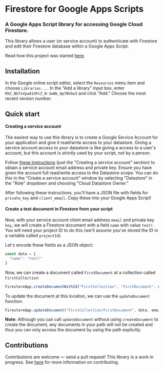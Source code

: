 # Firestore for Google Apps Scripts
### A Google Apps Script library for accessing Google Cloud Firestore.

This library allows a user (or service account) to authenticate with Firestore and edit their Firestore database within a Google Apps Script.

Read how this project was started [here](http://grahamearley.website/blog/2017/10/18/firestore-in-google-apps-script.html).

## Installation
In the Google online script editor, select the `Resources` menu item and choose `Libraries...`. In the "Add a library" input box, enter `MX2_NUfxVpaA1XPcZ_N-3wWb_Hp7BVbw3` and click "Add." Choose the most recent version number.


## Quick start
#### Creating a service account
The easiest way to use this library is to create a Google Service Account for your application and give it read/write access to your datastore. Giving a service account access to your datastore is like giving a access to a user's account, but this account is strictly used by your script, not by a person.

Follow [these instructions](https://developers.google.com/identity/protocols/OAuth2ServiceAccount#creatinganaccount) (just the "Creating a service account" section) to obtain a service account email address and private key. Ensure you have given the account full read/write access to the Datastore scope. You can do this in the "Create a service account" window by selecting "Datastore" in the "Role" dropdown and choosing "Cloud Datastore Owner."

After following these instructions, you'll have a JSON file with fields for `private_key` and `client_email`. Copy these into your Google Apps Script!

#### Create a test document in Firestore from your script
Now, with your service account client email address `email` and private key `key`, we will create a Firestore document with a field `name` with value `test!`. You will need your project ID to do this (we'll assume you've stored the ID in a variable called `projectId`).

Let's encode these fields as a JSON object:
```javascript
const data = {
  "name": "test!"
}
```

Now, we can create a document called `FirstDocument` at a collection called `FirstCollection`:
```javascript
FirestoreApp.createDocumentWithId("FirstCollection", "FirstDocument", data, email, key, projectId)
```

To update the document at this location, we can use the `updateDocument` function:
```javascript
FirestoreApp.updateDocument("FirstCollection/FirstDocument", data, email, key, projectId)
```

**Note:** Although you can call `updateDocument` without using `createDocument` to create the document, any documents in your path will not be created and thus you can only access the document by using the path explicitly.

## Contributions
Contributions are welcome — send a pull request! This library is a work in progress. See [here](https://github.com/grahamearley/FirestoreGoogleAppsScript/blob/master/CONTRIBUTING.md) for more information on contributing.
